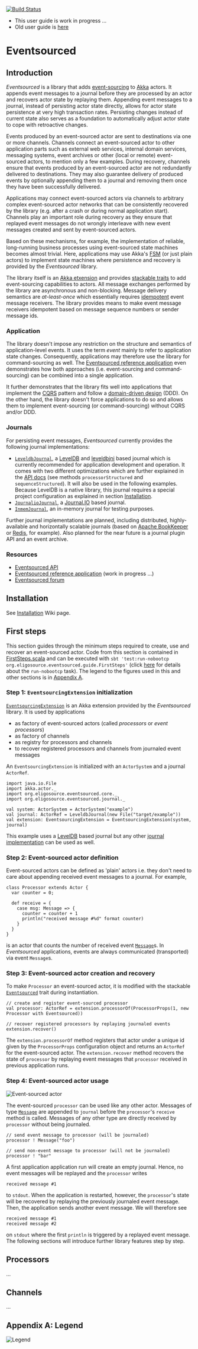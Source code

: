 [![Build Status](https://secure.travis-ci.org/eligosource/eventsourced.png)](http://travis-ci.org/eligosource/eventsourced)

- This user guide is work in progress …
- Old user guide is [here](https://github.com/eligosource/eventsourced/blob/master/README.md)

Eventsourced
============

Introduction
------------

<i>Eventsourced</i> is a library that adds [event-sourcing](http://martinfowler.com/eaaDev/EventSourcing.html) to [Akka](http://akka.io/) actors. It appends event messages to a journal before they are processed by an actor and recovers actor state by replaying them. Appending event messages to a journal, instead of persisting actor state directly, allows for actor state persistence at very high transaction rates. Persisting changes instead of current state also serves as a foundation to automatically adjust actor state to cope with retroactive changes.

Events produced by an event-sourced actor are sent to destinations via one or more channels. Channels connect an event-sourced actor to other application parts such as external web services, internal domain services, messaging systems, event archives or other (local or remote) event-sourced actors, to mention only a few examples. During recovery, channels ensure that events produced by an event-sourced actor are not redundantly delivered to destinations. They may also guarantee delivery of produced events by optionally appending them to a journal and removing them once they have been successfully delivered. 

Applications may connect event-sourced actors via channels to arbitrary complex event-sourced actor networks that can be consistently recovered by the library (e.g. after a crash or during normal application start). Channels play an important role during recovery as they ensure that replayed event messages do not wrongly interleave with new event messages created and sent by event-sourced actors. 

Based on these mechanisms, for example, the implementation of reliable, long-running business processes using event-sourced state machines becomes almost trivial. Here, applications may use Akka's [FSM](http://doc.akka.io/docs/akka/2.0.3/scala/fsm.html) (or just plain actors) to implement state machines where persistence and recovery is provided by the <i>Eventsourced</i> library.

The library itself is an [Akka etxension](http://doc.akka.io/docs/akka/2.0.3/scala/extending-akka.html) and provides [stackable traits](http://www.artima.com/scalazine/articles/stackable_trait_pattern.html) to add event-sourcing capabilities to actors. All message exchanges performed by the library are asynchronous and non-blocking. Message delivery semantics are <i>at-least-once</i> which essentially requires [idempotent](http://queue.acm.org/detail.cfm?id=2187821) event message receivers. The library provides means to make event message receivers idempotent based on message sequence numbers or sender message ids.

### Application

The library doesn't impose any restriction on the structure and semantics of application-level events. It uses the term <i>event</i> mainly to refer to application state changes. Consequently, applications may therefore use the library for command-sourcing as well. The [Eventsourced reference application](https://github.com/eligosource/eventsourced-example) even demonstrates how both approaches (i.e. event-sourcing and command-sourcing) can be combined into a single application.

It further demonstrates that the library fits well into applications that implement the [CQRS](http://martinfowler.com/bliki/CQRS.html) pattern and follow a [domain-driven design](http://domaindrivendesign.org/resources/what_is_ddd) (DDD). On the other hand, the library doesn't force applications to do so and allows them to implement event-sourcing (or command-sourcing) without CQRS and/or DDD.

### Journals

For persisting event messages, <i>Eventsourced</i> currently provides the following journal implementations:

- [`LeveldbJournal`](http://eligosource.github.com/eventsourced/#org.eligosource.eventsourced.journal.LeveldbJournal$), a [LevelDB](http://code.google.com/p/leveldb/) and [leveldbjni](https://github.com/fusesource/leveldbjni) based journal which is currently recommended for application development and operation. It comes with two different optimizations which are further explained in the [API docs](http://eligosource.github.com/eventsourced/#org.eligosource.eventsourced.journal.LeveldbJournal$) (see methods `processorStructured` and `sequenceStructured`). It will also be used in the following examples. Because LevelDB is a native library, this journal requires a special project configuration as explained in section [Installation](#installation). 
- [`JournalioJournal`](http://eligosource.github.com/eventsourced/#org.eligosource.eventsourced.journal.JournalioJournal$), a [Journal.IO](https://github.com/sbtourist/Journal.IO) based journal. 
- [`InmemJournal`](http://eligosource.github.com/eventsourced/#org.eligosource.eventsourced.journal.JournalioJournal$), an in-memory journal for testing purposes.

Further journal implementations are planned, including distributed, highly-available and horizontally scalable journals (based on [Apache BookKeeper](http://zookeeper.apache.org/bookkeeper/) or [Redis](http://redis.io/), for example). Also planned for the near future is a journal plugin API and an event archive.

### Resources

- [Eventsourced API](http://eligosource.github.com/eventsourced/#org.eligosource.eventsourced.core.package)
- [Eventsourced reference application](https://github.com/eligosource/eventsourced-example) (work in progress ...)
- [Eventsourced forum](http://groups.google.com/group/eventsourced)


Installation
------------

See [Installation](https://github.com/eligosource/eventsourced/wiki/Installation) Wiki page.

First steps
-----------

This section guides through the minimum steps required to create, use and recover an event-sourced actor. Code from this section is contained in [FirstSteps.scala](https://github.com/eligosource/eventsourced/blob/wip-es-trait/src/test/scala/org/eligosource/eventsourced/guide/FirstSteps.scala) and can be executed with `sbt 'test:run-nobootcp org.eligosource.eventsourced.guide.FirstSteps'` (click [here](https://github.com/eligosource/eventsourced/wiki/Installation) for details about the `run-nobootcp` task). The legend to the figures used in this and other sections is in [Appendix A](#appendix-a-legend).

### Step 1: `EventsourcingExtension` initialization

[`EventsourcingExtension`](http://eligosource.github.com/eventsourced/#org.eligosource.eventsourced.core.EventsourcingExtension) is an Akka extension provided by the <i>Eventsourced</i> library. It is used by applications

- as factory of event-sourced actors (called <i>processors</i> or <i>event processors</i>)
- as factory of channels
- as registry for processors and channels
- to recover registered processors and channels from journaled event messages

An `EventsourcingExtension` is initialized with an `ActorSystem` and a journal `ActorRef`.

    import java.io.File
    import akka.actor._
    import org.eligosource.eventsourced.core._
    import org.eligosource.eventsourced.journal._

    val system: ActorSystem = ActorSystem("example")
    val journal: ActorRef = LeveldbJournal(new File("target/example"))
    val extension: EventsourcingExtension = EventsourcingExtension(system, journal)

This example uses a [LevelDB](http://code.google.com/p/leveldb/) based journal but any other [journal implementation](#journals) can be used as well.

### Step 2: Event-sourced actor definition

Event-sourced actors can be defined as 'plain' actors i.e. they don't need to care about appending received event messages to a journal. For example,

    class Processor extends Actor {
      var counter = 0;

      def receive = {
        case msg: Message => {
          counter = counter + 1
          println("received message #%d" format counter)
        }
      }
    }

is an actor that counts the number of received event [`Message`](http://eligosource.github.com/eventsourced/#org.eligosource.eventsourced.core.Message)s. In <i>Eventsourced</i> applications, events are always communicated (transported) via event `Message`s.

### Step 3: Event-sourced actor creation and recovery

To make `Processor` an event-sourced actor, it is modified with the stackable [`Eventsourced`](http://eligosource.github.com/eventsourced/#org.eligosource.eventsourced.core.Eventsourced) trait during instantiation. 

    // create and register event-sourced processor
    val processor: ActorRef = extension.processorOf(ProcessorProps(1, new Processor with Eventsourced))

    // recover registered processors by replaying journaled events
    extension.recover()

The `extension.processorOf` method registers that actor under a unique id given by the `ProcessorProps` configuration object and returns an `ActorRef` for the event-sourced actor. The `extension.recover` method recovers the state of `processor` by replaying event messages that `processor` received in previous application runs. 

### Step 4: Event-sourced actor usage

![Event-sourced actor](https://raw.github.com/eligosource/eventsourced/wip-es-trait/doc/images/firststeps-1.png)

The event-sourced `processor` can be used like any other actor. Messages of type [`Message`](http://eligosource.github.com/eventsourced/#org.eligosource.eventsourced.core.Message) are appended to `journal` before the `processor`'s `receive` method is called. Messages of any other type are directly received by `processor` without being journaled.

    // send event message to processor (will be journaled)
    processor ! Message("foo")

    // send non-event message to processor (will not be journaled)
    processor ! "bar"

A first application application run will create an empty journal. Hence, no event messages will be replayed and the `processor` writes

    received message #1

to `stdout`. When the application is restarted, however, the `processor`'s state will be recovered by replaying the previously journaled event message. Then, the application sends another event message. We will therefore see

    received message #1
    received message #2

on `stdout` where the first `println` is triggered by a replayed event message. The following sections will introduce further library features step by step.

Processors
----------

… 

Channels
--------

… 

Appendix A: Legend
------------------

![Legend](https://raw.github.com/eligosource/eventsourced/wip-es-trait/doc/images/legend.png)
